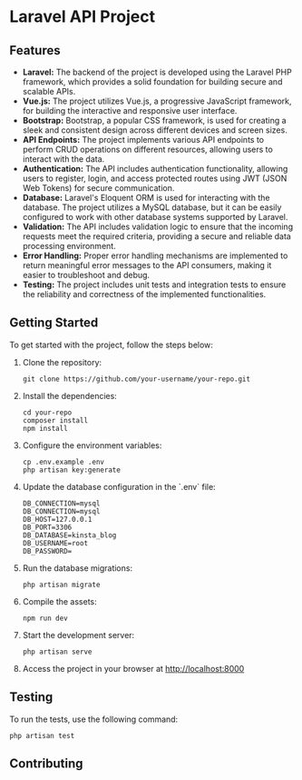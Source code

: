 <!DOCTYPE html>
<html>

<head>
  <title>Laravel API Project</title>
</head>

<body>
  <h1>Laravel API Project</h1>

  <h2>Features</h2>
  <ul>
    <li><strong>Laravel:</strong> The backend of the project is developed using the Laravel PHP framework, which provides a solid foundation for building secure and scalable APIs.</li>
    <li><strong>Vue.js:</strong> The project utilizes Vue.js, a progressive JavaScript framework, for building the interactive and responsive user interface.</li>
    <li><strong>Bootstrap:</strong> Bootstrap, a popular CSS framework, is used for creating a sleek and consistent design across different devices and screen sizes.</li>
    <li><strong>API Endpoints:</strong> The project implements various API endpoints to perform CRUD operations on different resources, allowing users to interact with the data.</li>
    <li><strong>Authentication:</strong> The API includes authentication functionality, allowing users to register, login, and access protected routes using JWT (JSON Web Tokens) for secure communication.</li>
    <li><strong>Database:</strong> Laravel's Eloquent ORM is used for interacting with the database. The project utilizes a MySQL database, but it can be easily configured to work with other database systems supported by Laravel.</li>
    <li><strong>Validation:</strong> The API includes validation logic to ensure that the incoming requests meet the required criteria, providing a secure and reliable data processing environment.</li>
    <li><strong>Error Handling:</strong> Proper error handling mechanisms are implemented to return meaningful error messages to the API consumers, making it easier to troubleshoot and debug.</li>
    <li><strong>Testing:</strong> The project includes unit tests and integration tests to ensure the reliability and correctness of the implemented functionalities.</li>
  </ul>

  <h2>Getting Started</h2>
  <p>To get started with the project, follow the steps below:</p>
  <ol>
    <li>Clone the repository:</li>
    <pre><code>git clone https://github.com/your-username/your-repo.git</code></pre>
    <li>Install the dependencies:</li>
    <pre><code>cd your-repo
composer install
npm install</code></pre>
    <li>Configure the environment variables:</li>
    <pre><code>cp .env.example .env
php artisan key:generate</code></pre>
    <li>Update the database configuration in the `.env` file:</li>
    <pre><code>DB_CONNECTION=mysql
DB_CONNECTION=mysql
DB_HOST=127.0.0.1
DB_PORT=3306
DB_DATABASE=kinsta_blog
DB_USERNAME=root
DB_PASSWORD=</code></pre>
    <li>Run the database migrations:</li>
    <pre><code>php artisan migrate</code></pre>
    <li>Compile the assets:</li>
    <pre><code>npm run dev</code></pre>
    <li>Start the development server:</li>
    <pre><code>php artisan serve</code></pre>
    <li>Access the project in your browser at <a href="http://localhost:8000">http://localhost:8000</a></li>
  </ol>

  <h2>Testing</h2>
  <p>To run the tests, use the following command:</p>
  <pre><code>php artisan test</code></pre>

  <h2>Contributing</h2
